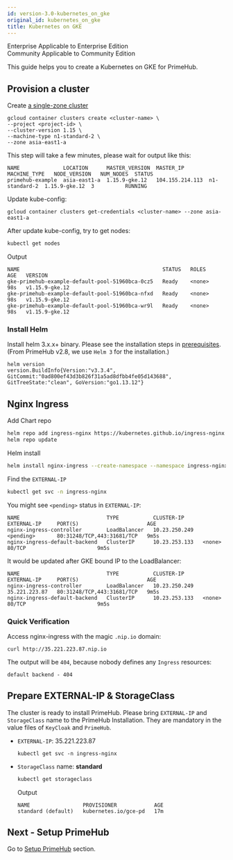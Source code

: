 ```yaml
---
id: version-3.0-kubernetes_on_gke
original_id: kubernetes_on_gke
title: Kubernetes on GKE
---
```

<div class="label-sect">
  <div class="ee-only tooltip">Enterprise
    <span class="tooltiptext">Applicable to Enterprise Edition</span>
  </div>
  <div class="ce-only tooltip">Community
    <span class="tooltiptext">Applicable to Community Edition</span>
  </div>
</div>

This guide helps you to create a Kubernetes on GKE for PrimeHub. 

## Provision a cluster

Create [a single-zone cluster](https://cloud.google.com/kubernetes-engine/docs/how-to/creating-a-cluster#creating-a-cluster)

```
gcloud container clusters create <cluster-name> \
--project <project-id> \
--cluster-version 1.15 \
--machine-type n1-standard-2 \
--zone asia-east1-a
```

This step will take a few minutes, please wait for output like this:

```
NAME              LOCATION      MASTER_VERSION  MASTER_IP        MACHINE_TYPE   NODE_VERSION   NUM_NODES  STATUS
primehub-example  asia-east1-a  1.15.9-gke.12   104.155.214.113  n1-standard-2  1.15.9-gke.12  3          RUNNING
```


Update kube-config:

```
gcloud container clusters get-credentials <cluster-name> --zone asia-east1-a
```

After update kube-config, try to get nodes:

```bash
kubectl get nodes
```

Output
```text
NAME                                              STATUS   ROLES    AGE   VERSION
gke-primehub-example-default-pool-51960bca-0cz5   Ready    <none>   98s   v1.15.9-gke.12
gke-primehub-example-default-pool-51960bca-nfxd   Ready    <none>   98s   v1.15.9-gke.12
gke-primehub-example-default-pool-51960bca-wr9l   Ready    <none>   98s   v1.15.9-gke.12
```


### Install Helm

Install helm 3.x.x+ binary. Please see the installation steps in [prerequisites](prerequisites.md). (From PrimeHub v2.8, we use `Helm 3` for the installation.)

```
helm version
version.BuildInfo{Version:"v3.3.4", GitCommit:"0ad800ef43d3b826f31a5ad8dfbb4fe05d143688", GitTreeState:"clean", GoVersion:"go1.13.12"}
```

## Nginx Ingress

Add Chart repo
```bash
helm repo add ingress-nginx https://kubernetes.github.io/ingress-nginx
helm repo update
```

Helm install

```bash
helm install nginx-ingress --create-namespace --namespace ingress-nginx --version=1.31.0 --set controller.hostNetwork=true --set rbac.create=true
```

Find the `EXTERNAL-IP`

```bash
kubectl get svc -n ingress-nginx
```

You might see `<pending>` status in `EXTERNAL-IP`:

```text
NAME                            TYPE           CLUSTER-IP      EXTERNAL-IP     PORT(S)                      AGE
nginx-ingress-controller        LoadBalancer   10.23.250.249   <pending>       80:31248/TCP,443:31681/TCP   9m5s
nginx-ingress-default-backend   ClusterIP      10.23.253.133   <none>          80/TCP                       9m5s
```

It would be updated after GKE bound IP to the LoadBalancer:

```text
NAME                            TYPE           CLUSTER-IP      EXTERNAL-IP     PORT(S)                      AGE
nginx-ingress-controller        LoadBalancer   10.23.250.249   35.221.223.87   80:31248/TCP,443:31681/TCP   9m5s
nginx-ingress-default-backend   ClusterIP      10.23.253.133   <none>          80/TCP                       9m5s
```

### Quick Verification

Access nginx-ingress with the magic `.nip.io` domain:

```
curl http://35.221.223.87.nip.io
```

The output will be `404`, because nobody defines any `Ingress` resources:

```text
default backend - 404
```

## Prepare EXTERNAL-IP & StorageClass

The cluster is ready to install PrimeHub. Please bring  `EXTERNAL-IP` and `StorageClass` name to the PrimeHub Installation. They are mandatory in the value files of `KeyCloak` and `PrimeHub`.

* `EXTERNAL-IP`: 35.221.223.87
    ```text
    kubectl get svc -n ingress-nginx
    ```

* `StorageClass` name: **standard**
    ```bash
    kubectl get storageclass
    ```

    Output
    ```text
    NAME                 PROVISIONER            AGE
    standard (default)   kubernetes.io/gce-pd   17m
    ```

## Next - Setup PrimeHub

Go to [Setup PrimeHub](install_primehub) section.
